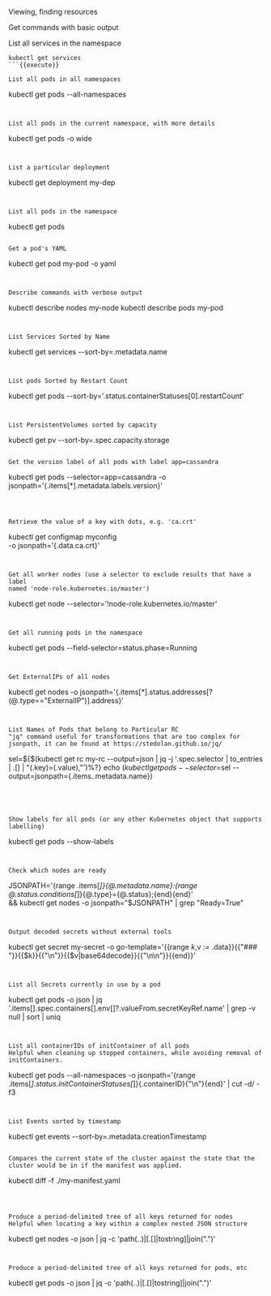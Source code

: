 Viewing, finding resources


Get commands with basic output

List all services in the namespace
```
kubectl get services
```{{execute}}

List all pods in all namespaces
```
kubectl get pods --all-namespaces
```{{execute}}


List all pods in the current namespace, with more details
```
kubectl get pods -o wide
```{{execute}}


List a particular deployment
```
kubectl get deployment my-dep
```{{execute}}


List all pods in the namespace
```
kubectl get pods
```{{execute}}

Get a pod's YAML
```
kubectl get pod my-pod -o yaml
```{{execute}}


Describe commands with verbose output
```
kubectl describe nodes my-node
kubectl describe pods my-pod
```{{execute}}


List Services Sorted by Name
```
kubectl get services --sort-by=.metadata.name
```{{execute}}


List pods Sorted by Restart Count
```
kubectl get pods --sort-by='.status.containerStatuses[0].restartCount'
```{{execute}}


List PersistentVolumes sorted by capacity
```
kubectl get pv --sort-by=.spec.capacity.storage
```{{execute}}

Get the version label of all pods with label app=cassandra
```
kubectl get pods --selector=app=cassandra -o \
  jsonpath='{.items[*].metadata.labels.version}'
```{{execute}}



Retrieve the value of a key with dots, e.g. 'ca.crt'
```
kubectl get configmap myconfig \
  -o jsonpath='{.data.ca\.crt}'
```{{execute}}


Get all worker nodes (use a selector to exclude results that have a label
named 'node-role.kubernetes.io/master')
```
kubectl get node --selector='!node-role.kubernetes.io/master'
```{{execute}}


Get all running pods in the namespace
```
kubectl get pods --field-selector=status.phase=Running
```{{execute}}


Get ExternalIPs of all nodes
```
kubectl get nodes -o jsonpath='{.items[*].status.addresses[?(@.type=="ExternalIP")].address}'
```{{execute}}


List Names of Pods that belong to Particular RC
"jq" command useful for transformations that are too complex for jsonpath, it can be found at https://stedolan.github.io/jq/
```
sel=${$(kubectl get rc my-rc --output=json | jq -j '.spec.selector | to_entries | .[] | "\(.key)=\(.value),"')%?}
echo $(kubectl get pods --selector=$sel --output=jsonpath={.items..metadata.name})
```{{execute}}




Show labels for all pods (or any other Kubernetes object that supports labelling)
```
kubectl get pods --show-labels
```{{execute}}


Check which nodes are ready
```
JSONPATH='{range .items[*]}{@.metadata.name}:{range @.status.conditions[*]}{@.type}={@.status};{end}{end}' \
 && kubectl get nodes -o jsonpath="$JSONPATH" | grep "Ready=True"
```{{execute}}


Output decoded secrets without external tools
```
kubectl get secret my-secret -o go-template='{{range $k,$v := .data}}{{"### "}}{{$k}}{{"\n"}}{{$v|base64decode}}{{"\n\n"}}{{end}}'
```{{execute}}


List all Secrets currently in use by a pod
```
kubectl get pods -o json | jq '.items[].spec.containers[].env[]?.valueFrom.secretKeyRef.name' | grep -v null | sort | uniq
```{{execute}}


List all containerIDs of initContainer of all pods
Helpful when cleaning up stopped containers, while avoiding removal of initContainers.
```
kubectl get pods --all-namespaces -o jsonpath='{range .items[*].status.initContainerStatuses[*]}{.containerID}{"\n"}{end}' | cut -d/ -f3
```{{execute}}


List Events sorted by timestamp
```
kubectl get events --sort-by=.metadata.creationTimestamp
```{{execute}}

Compares the current state of the cluster against the state that the cluster would be in if the manifest was applied.
```
kubectl diff -f ./my-manifest.yaml
```{{execute}}



Produce a period-delimited tree of all keys returned for nodes
Helpful when locating a key within a complex nested JSON structure
```
kubectl get nodes -o json | jq -c 'path(..)|[.[]|tostring]|join(".")'
```{{execute}}


Produce a period-delimited tree of all keys returned for pods, etc
```
kubectl get pods -o json | jq -c 'path(..)|[.[]|tostring]|join(".")'
```{{execute}}






```
```{{execute}}


```
```{{execute}}


```
```{{execute}}